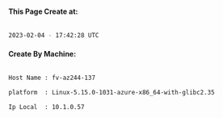 
   
#### This Page Create at:

```bash

2023-02-04 - 17:42:28 UTC

```

#### Create By Machine:

```bash

Host Name : fv-az244-137

platform  : Linux-5.15.0-1031-azure-x86_64-with-glibc2.35

Ip Local  : 10.1.0.57

```

